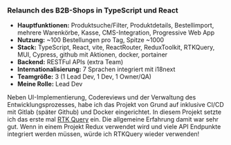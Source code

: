 ### Relaunch des B2B-Shops in TypeScript und React

- **Hauptfunktionen:** Produktsuche/Filter, Produktdetails, Bestellimport, mehrere Warenkörbe, Kasse, CMS-Integration, Progressive Web App
- **Nutzung:** ~100 Bestellungen pro Tag, Spitze ~1000
- **Stack:** TypeScript, React, vite, ReactRouter, ReduxToolkit, RTKQuery, MUI, Cypress, github mit Aktionen, docker, portainer
- **Backend:** RESTFul APIs (extra Team)
- **Internationalisierung:** 7 Sprachen integriert mit i18next
- **Teamgröße:** 3 (1 Lead Dev, 1 Dev, 1 Owner/QA)
- **Meine Rolle:** Lead Dev

Neben UI-Implementierung, Codereviews und der Verwaltung des Entwicklungsprozesses,
habe ich das Projekt von Grund auf inklusive CI/CD mit Gitlab (später Github) und Docker eingerichtet.
In diesem Projekt setzte ich das erste mal [RTK Query](https://redux-toolkit.js.org/rtk-query/overview) ein.
Die allgemeine Erfahrung damit war sehr gut. Wenn in einem Projekt Redux verwendet wird und viele API Endpunkte integriert werden müssen, würde ich RTKQuery wieder verwenden!
